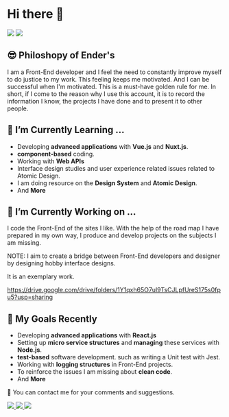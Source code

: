 # Hi there 👋

<a><img src="https://github-readme-stats.vercel.app/api?username=enderimen&show_icons=true&theme=radical&include_all_commits=true"></a>
<a><img src="https://github-readme-stats.vercel.app/api/top-langs/?username=enderimen&layout=compact&theme=radical&hide=PHP&langs_count=7"></a>
## 😎 Philoshopy of Ender's
I am a Front-End developer and I feel the need to constantly improve myself to do justice to my work. 
This feeling keeps me motivated. And I can be successful when I'm motivated. This is a must-have golden rule for me. In short, 
if I come to the reason why I use this account, it is to record the information I know, the projects I have done and to present it to other people.

## 🌱  I’m Currently Learning ...
- Developing **advanced applications** with **Vue.js** and **Nuxt.js**.
- **component-based** coding.
- Working with **Web APIs**
- Interface design studies and user experience related issues related to Atomic Design.
- I am doing resource on the **Design System** and **Atomic Design**.
- And **More**

## 🔭  I’m Currently Working on ...
I code the Front-End of the sites I like. With the help of the road map I have prepared in my own way, I produce and develop projects on the subjects I am missing.

NOTE: I aim to create a bridge between Front-End developers and designer by designing hobby interface designs.

It is an exemplary work.

https://drive.google.com/drive/folders/1Y1qxh65O7ul9TsCJLpfUreS175s0fpu5?usp=sharing

## 🎯 My Goals Recently 
- Developing **advanced applications** with **React.js**
- Setting up **micro service structures** and **managing** these services with **Node.js**.
- **test-based** software development. such as writing a Unit test with Jest.
- Working with **logging structures** in Front-End projects.
- To reinforce the issues I am missing about **clean code**.
- And **More**

 💬  You can contact me for your comments and suggestions.

<a href="https://www.linkedin.com/in/enderimen/" target="_blank">
<img src="https://img.shields.io/badge/LinkedIn-0077B5?style=for-the-badge&logo=linkedin&logoColor=white"> 
</a>
<a href="https://twitter.com/imenender" target="_blank">
<img src="https://img.shields.io/badge/Twitter-1DA1F2?style=for-the-badge&logo=twitter&logoColor=white"> 
</a>
<a href="https://dribbble.com/enderimen" target="_blank">
<img src="https://img.shields.io/badge/Dribbble-EA4C89?style=for-the-badge&logo=dribbble&logoColor=white"> 
</a>
